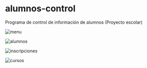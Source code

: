 # alumnos-control
Programa de control de información de alumnos (Proyecto escolar)

![menu](https://github.com/MrPatoCode/alumnos-control/assets/147260416/dbda9308-8158-4411-9550-312a1d675494)

![alumnos](https://github.com/MrPatoCode/alumnos-control/assets/147260416/b789d6ed-42cc-46f8-be4b-dbe25b74a7b1)

![inscripciones](https://github.com/MrPatoCode/alumnos-control/assets/147260416/577abcd1-a04d-404d-8ead-f0a9f0b12e0b)

![cursos](https://github.com/MrPatoCode/alumnos-control/assets/147260416/9eb5568b-89ae-4f3d-88b5-4fc6c8235e9a)

